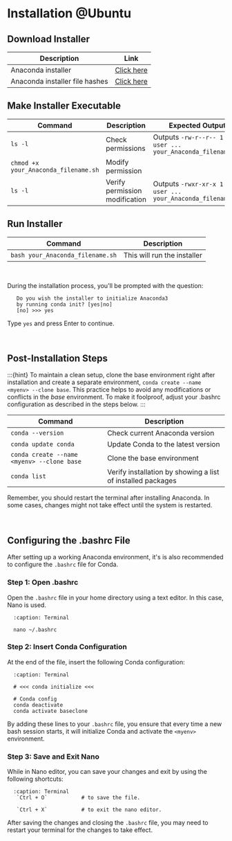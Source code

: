 # Installation @Ubuntu

## Download Installer
   | Description                    | Link |
   |--------------------------------| -----|
   | Anaconda installer             | [Click here](https://www.anaconda.com/download#linux) |
   | Anaconda installer file hashes | [Click here](https://docs.anaconda.com/anaconda/install/hashes/) |

## Make Installer Executable
   | Command | Description | Expected Output |
   |---------|-------------|-----------------|
   | `ls -l` | Check permissions | Outputs `-rw-r--r-- 1 user user ... your_Anaconda_filename.sh` |
   | `chmod +x your_Anaconda_filename.sh` | Modify permission |  |
   | `ls -l` | Verify permission modification | Outputs `-rwxr-xr-x 1 user user ... your_Anaconda_filename.sh` |

## Run Installer
| Command | Description |
|---------|-------------|
| `bash your_Anaconda_filename.sh` | This will run the installer |

<br>

   During the installation process, you'll be prompted with the question:
```
   Do you wish the installer to initialize Anaconda3
   by running conda init? [yes|no]
   [no] >>> yes
```
   Type `yes` and press Enter to continue.

<br>

## Post-Installation Steps

:::{hint}
To maintain a clean setup, clone the base environment right after installation and create a separate environment, `conda create --name <myenv> --clone base`. This practice helps to avoid any modifications or conflicts in the *base* environment. To make it foolproof, adjust your .bashrc configuration as described in the steps below.
:::

   | Command                                    | Description |
   |--------------------------------------------|-------------|
   | `conda --version`                          | Check current Anaconda version |
   | `conda update conda`                       | Update Conda to the latest version |
   | `conda create --name <myenv> --clone base` | Clone the base environment |
   | `conda list`                               | Verify installation by showing a list of installed packages |
   
Remember, you should restart the terminal after installing Anaconda. In some cases, changes might not take effect until the system is restarted.

<br>

## Configuring the .bashrc File
After setting up a working Anaconda environment, it's is also recommended to configure the `.bashrc` file for Conda.

### Step 1: Open .bashrc
Open the `.bashrc` file in your home directory using a text editor. In this case, Nano is used.

 ```{code-block} bash
   :caption: Terminal
 
   nano ~/.bashrc
 ```

### Step 2: Insert Conda Configuration
At the end of the file, insert the following Conda configuration:

 ```{code-block} bash
   :caption: Terminal
   
   # <<< conda initialize <<<
   
   # Conda config
   conda deactivate
   conda activate baseclone
```

By adding these lines to your `.bashrc` file, you ensure that every time a new bash session starts, it will initialize Conda and activate the `<myenv>` environment.

### Step 3: Save and Exit Nano
While in Nano editor, you can save your changes and exit by using the following shortcuts:

 ```{code-block} bash
   :caption: Terminal    
    `Ctrl + O`           # to save the file.
    
    `Ctrl + X`           # to exit the nano editor.
```


After saving the changes and closing the `.bashrc` file, you may need to restart your terminal for the changes to take effect.

<br>
